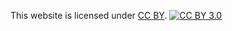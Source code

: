 This website is licensed under [CC BY][ccby].
[![CC BY 3.0](http://i.creativecommons.org/l/by/3.0/88x31.png)][ccby]

[ccby]: http://creativecommons.org/licenses/by/3.0/

